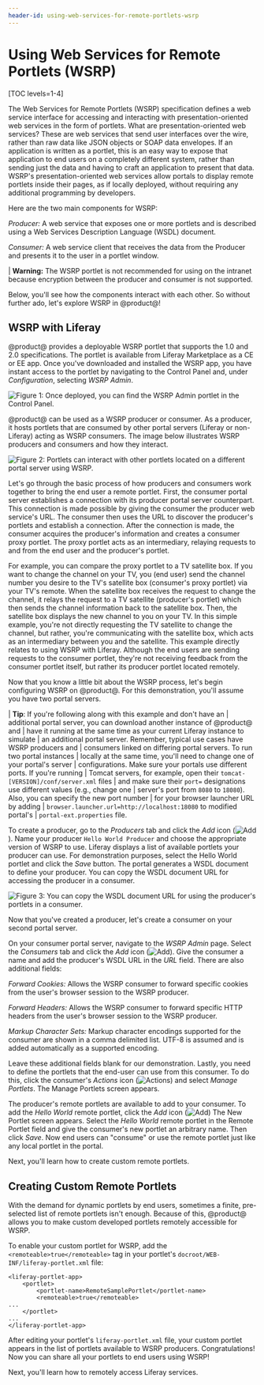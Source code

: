 ```yaml
---
header-id: using-web-services-for-remote-portlets-wsrp
---
```


# Using Web Services for Remote Portlets (WSRP)

[TOC levels=1-4]

The Web Services for Remote Portlets (WSRP) specification defines a web service
interface for accessing and interacting with presentation-oriented web services
in the form of portlets. What are presentation-oriented web services? These are
web services that send user interfaces over the wire, rather than raw data like
JSON objects or SOAP data envelopes. If an application is written as a portlet,
this is an easy way to expose that application to end users on a completely
different system, rather than sending just the data and having to craft an
application to present that data. WSRP's presentation-oriented web services 
allow portals to display remote portlets inside their pages, as if locally
deployed, without requiring any additional programming by developers.

Here are the two main components for WSRP:

*Producer:* A web service that exposes one or more portlets and is described
using a Web Services Description Language (WSDL) document.

*Consumer:* A web service client that receives the data from the Producer and
presents it to the user in a portlet window. 

| **Warning:** The WSRP portlet is not recommended for using on the intranet because encryption between the producer and consumer is not supported.

Below, you'll see how the components interact with each other. So without
further ado, let's explore WSRP in @product@!

## WSRP with Liferay

@product@ provides a deployable WSRP portlet that supports the 1.0 and 2.0
specifications. The portlet is available from Liferay Marketplace as a CE or EE
app. Once you've downloaded and installed the WSRP app, you have instant access
to the portlet by navigating to the Control Panel and, under *Configuration*,
selecting *WSRP Admin*.

![Figure 1: Once deployed, you can find the WSRP Admin portlet in the Control Panel.](../../images/wsrp-admin-control-panel.png)

@product@ can be used as a WSRP producer or consumer. As a producer, it
hosts portlets that are consumed by other portal servers (Liferay or
non-Liferay) acting as WSRP consumers. The image below illustrates WSRP
producers and consumers and how they interact.

![Figure 2: Portlets can interact with other portlets located on a different portal server using WSRP.](../../images/wsrp-illustration.png)

Let's go through the basic process of how producers and consumers work together
to bring the end user a remote portlet. First, the consumer portal server
establishes a connection with its producer portal server counterpart. This
connection is made possible by giving the consumer the producer web service's
URL. The consumer then uses the URL to discover the producer's portlets and
establish a connection. After the connection is made, the consumer acquires the
producer's information and creates a consumer proxy portlet. The proxy portlet
acts as an intermediary, relaying requests to and from the end user and the
producer's portlet.

For example, you can compare the proxy portlet to a TV satellite box. If you
want to change the channel on your TV, you (end user) send the channel number
you desire to the TV's satellite box (consumer's proxy portlet) via your TV's
remote. When the satellite box receives the request to change the channel, it
relays the request to a TV satellite (producer's portlet) which then sends the
channel information back to the satellite box. Then, the satellite box displays
the new channel to you on your TV. In this simple example, you're not directly
requesting the TV satellite to change the channel, but rather, you're
communicating with the satellite box, which acts as an intermediary between you
and the satellite. This example directly relates to using WSRP with Liferay.
Although the end users are sending requests to the consumer portlet, they're not
receiving feedback from the consumer portlet itself, but rather its producer
portlet located remotely.

Now that you know a little bit about the WSRP process, let's begin configuring
WSRP on @product@. For this demonstration, you'll assume you have two 
portal servers.

| **Tip**: If you're following along with this example and don't have an
| additional portal server, you can download another instance of @product@ and
| have it running at the same time as your current Liferay instance to  simulate
| an additional portal server. Remember, typical use cases have WSRP producers and
| consumers linked on differing portal servers. To run two portal instances
| locally at the same time, you'll need to change one of your portal's server
| configurations. Make sure your portals use different ports. If you're running
| Tomcat servers, for example, open their `tomcat-[VERSION]/conf/server.xml` files
| and make sure their `port=` designations use different values (e.g., change one
| server's port from `8080` to `18080`). Also, you can specify the new port number
| for your browser launcher URL by adding
| `browser.launcher.url=http://localhost:18080` to modified portal's
| `portal-ext.properties` file.

To create a producer, go to the *Producers* tab and click the *Add* icon 
(![Add](../../images/icon-add.png)).
Name your producer `Hello World Producer` and choose the appropriate version of
WSRP to use. Liferay displays a list of available portlets your producer can
use. For demonstration purposes, select the Hello World portlet and click the
*Save* button. The portal generates a WSDL document to define your producer. You
can copy the WSDL document URL for accessing the producer in a consumer. 

![Figure 3: You can copy the WSDL document URL for using the producer's portlets in a consumer.](../../images/wsrp-producer-url.png)

Now that you've created a producer, let's create a consumer on your second 
portal server. 

On your consumer portal server, navigate to the *WSRP Admin* page. Select the
*Consumers* tab and click the *Add* icon
(![Add](../../images/icon-add.png)).
Give the consumer a name and add the producer's WSDL URL in the *URL* field.
There are also additional fields:

*Forward Cookies:* Allows the WSRP consumer to forward specific cookies from
the user's browser session to the WSRP producer.

*Forward Headers:* Allows the WSRP consumer to forward specific HTTP headers
from the user's browser session to the WSRP producer.

*Markup Character Sets:* Markup character encodings supported for the consumer
are shown in a comma delimited list. UTF-8 is assumed and is added automatically
as a supported encoding.

Leave these additional fields blank for our demonstration. Lastly, you need to
define the portlets that the end-user can use from this consumer. To do this,
click the consumer's *Actions* icon
(![Actions](../../images/icon-actions.png))
and select *Manage Portlets*. The Manage Portlets screen appears. 

The producer's remote portlets are available to add to your consumer. To 
add the *Hello World* remote portlet, click the *Add* icon
(![Add](../../images/icon-add.png))
The New Portlet screen appears. Select the *Hello World* remote portlet in the
Remote Portlet field and give the consumer's new portlet an arbitrary name. Then
click *Save*. Now end users can "consume" or use the remote portlet just like
any local portlet in the portal.

Next, you'll learn how to create custom remote portlets.

## Creating Custom Remote Portlets

With the demand for dynamic portlets by end users, sometimes a finite,
pre-selected list of remote portlets isn't enough. Because of this, @product@
allows you to make custom developed portlets remotely accessible for WSRP.

To enable your custom portlet for WSRP, add the `<remoteable>true</remoteable>`
tag in your portlet's `docroot/WEB-INF/liferay-portlet.xml` file:

    <liferay-portlet-app>
        <portlet>
            <portlet-name>RemoteSamplePortlet</portlet-name>
            <remoteable>true</remoteable>
    ...
        </portlet>
    ...
    </liferay-portlet-app>

After editing your portlet's `liferay-portlet.xml` file, your custom portlet
appears in the list of portlets available to WSRP producers. Congratulations!
Now you can share all your portlets to end users using WSRP!

Next, you'll learn how to remotely access Liferay services.
